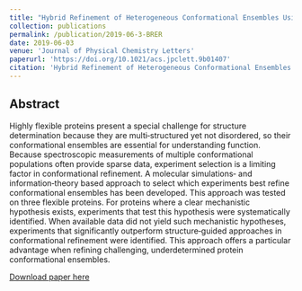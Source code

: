 ```yaml
---
title: "Hybrid Refinement of Heterogeneous Conformational Ensembles Using Spectroscopic Data"
collection: publications
permalink: /publication/2019-06-3-BRER
date: 2019-06-03
venue: 'Journal of Physical Chemistry Letters'
paperurl: 'https://doi.org/10.1021/acs.jpclett.9b01407'
citation: 'Hybrid Refinement of Heterogeneous Conformational Ensembles Using Spectroscopic Data. Jennifer M. Hays, David S. Cafiso, and Peter M. Kasson. The Journal of Physical Chemistry Letters 2019 10 (12), 3410-3414.'
---
```


## Abstract

Highly flexible proteins present a special challenge for structure determination because they are multi‐structured yet not disordered, so their conformational ensembles are essential for understanding function. Because spectroscopic measurements of multiple conformational populations often provide sparse data, experiment selection is a limiting factor in conformational refinement. A molecular simulations‐ and information‐theory based approach to select which experiments best refine conformational ensembles has been developed. This approach was tested on three flexible proteins. For proteins where a clear mechanistic hypothesis exists, experiments that test this hypothesis were systematically identified. When available data did not yield such mechanistic hypotheses, experiments that significantly outperform structure‐guided approaches in conformational refinement were identified. This approach offers a particular advantage when refining challenging, underdetermined protein conformational ensembles.

[Download paper here](https://pubs.acs.org/doi/pdf/10.1021/acs.jpclett.9b01407?rand=1w9b55qa)
